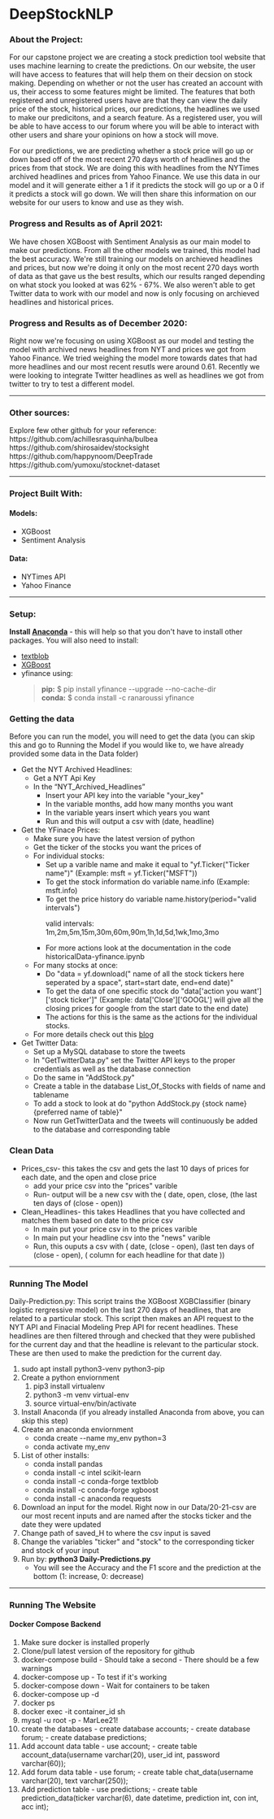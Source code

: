 # DeepStockNLP

### About the Project:
For our capstone project we are creating a stock prediction tool website that uses machine learning to create the predictions. On our website, the user will have access to features that will help them on their decsion on stock making. Depending on whether or not the user has created an account with us, their access to some features might be limited. The features that both registered and unregistered users have are that they can view the daily price of the stock, historical prices, our predictions, the headlines we used to make our predicitons, and a search feature. As a registered user, you will be able to have access to our forum where you will be able to interact with other users and share your opinions on how a stock will move. 

For our predictions, we are predicting whether a stock price will go up or down based off of the most recent 270 days worth of headlines and the prices from that stock. We are doing this with headlines from the NYTimes archived headlines and prices from Yahoo Finance. We use this data in our model and it will generate either a 1 if it predicts the stock will go up or a 0 if it predicts a stock will go down. We will then share this information on our website for our users to know and use as they wish.

### Progress and Results as of **<strong>April 2021</strong>**:
We have chosen XGBoost with Sentiment Analysis as our main model to make our predictions. From all the other models we trained, this model had the best accuracy. We're still training our models on archieved headlines and prices, but now we're doing it only on the most recent 270 days worth of data as that gave us the best results, which our results ranged depending on what stock you looked at was 62% - 67%. We also weren't able to get Twitter data to work with our model and now is only focusing on archieved headlines and historical prices.

### Progress and Results as of **<strong>December 2020</strong>**:
Right now we're focusing on using XGBoost as our model and testing the model with archived news headlines from NYT and prices we got from Yahoo Finance. We tried weighing the model more towards dates that had more headlines and our most recent resutls were around 0.61. Recently we were looking to integrate Twitter headlines as well as headlines we got from twitter to try to test a different model.
___

### Other sources:
<p>Explore few other github for your reference:<br>
https://github.com/achillesrasquinha/bulbea<br>
https://github.com/shirosaidev/stocksight<br>
https://github.com/happynoom/DeepTrade<br>
https://github.com/yumoxu/stocknet-dataset</p>

___

### Project Built With:
#### Models:
- XGBoost
- Sentiment Analysis
#### Data: 
- NYTimes API
- Yahoo Finance

___

### Setup:
**Install [Anaconda](https://docs.anaconda.com/anaconda/install/)** - this will help so that you don't have to install other packages. You will also need to install:
- [textblob](https://textblob.readthedocs.io/en/dev/install.html) 
- [XGBoost](https://xgboost.readthedocs.io/en/latest/build.html)
- yfinance using:
  > **pip:** $ pip install yfinance --upgrade --no-cache-dir\
  > **conda:** $ conda install -c ranaroussi yfinance

### Getting the data
Before you can run the model, you will need to get the data (you can skip this and go to Running the Model if you would like to, we have already provided some data in the Data folder)
   - Get the NYT Archived Headlines:
     - Get a NYT Api Key 
     - In the “NYT_Archived_Headlines”
       - Insert your API key into the variable "your_key"
       - In the variable months, add how many months you want
       - In the variable years insert which years you want
       - Run and this will output a csv with (date, headline)
  - Get the YFinace Prices:
       - Make sure you have the latest version of python
       - Get the ticker of the stocks you want the prices of
       - For individual stocks:
          - Set up a varible name and make it equal to "yf.Ticker("Ticker name")" (Example: msft = yf.Ticker("MSFT"))
          - To get the stock information do variable name.info (Example: msft.info)
          - To get the price history do variable name.history(period="valid intervals") <p>valid intervals: 1m,2m,5m,15m,30m,60m,90m,1h,1d,5d,1wk,1mo,3mo</p>
          - For more actions look at the documentation in the code historicalData-yfinance.ipynb
      - For many stocks at once:
          - Do "data = yf.download(" name of all the stock tickers here seperated by a space", start=start date, end=end date)"
          - To get the data of one specific stock do "data['action you want']['stock ticker']" (Example: data['Close']['GOOGL'] will give all the closing prices for google from the start date to the end date)
          - The actions for this is the same as the actions for the individual stocks.
      - For more details check out this [blog](https://aroussi.com/post/python-yahoo-finance)
  - Get Twitter Data: 
      - Set up a MySQL database to store the tweets
      - In "GetTwitterData.py" set the Twitter API keys to the proper credentials as well as the database connection
      - Do the same in "AddStock.py"
      - Create a table in the database List_Of_Stocks with fields of name and tablename
      - To add a stock to look at do "python AddStock.py {stock name} {preferred name of table}"
      - Now run GetTwitterData and the tweets will continuously be added to the database and corresponding table

### Clean Data
   - Prices_csv- this takes the csv and gets the last 10 days of prices for each date, and the open and close price
     - add your price csv into the "prices" varible 
     - Run- output will be a new csv with the ( date, open, close, (the last ten days of (close - open))
   - Clean_Headlines- this takes Headlines that you have collected and matches them based on date to the price csv
     - In main put your price csv in to the prices varible
     - In main put your headline csv into the "news" varible 
     - Run, this ouputs a csv with ( date, (close - open), (last ten days of (close - open), ( column for each headline for that date ))  
___

### Running The Model
   Daily-Prediction.py: This script trains the XGBoost XGBClassifier (binary logistic rergressive model) on the last 270 days of headlines, that are related to a particular stock. This script then makes an API request to the NYT API and Finacial Modeling Prep API for recent headlines. These headlines are then filtered through and checked that they were published for the current day and that the headline is relevant to the particular stock. These are then used to make the prediction for the current day.
   
   1. sudo apt install python3-venv python3-pip
   2. Create a python enviornment 
      1. pip3 install virtualenv 
      2. python3 -m venv virtual-env
      3. source virtual-env/bin/activate
  3. Install Anaconda (if you already installed Anaconda from above, you can skip this step)
  4. Create an anaconda enviornment 
      - conda create --name my_env python=3
      - conda activate my_env
  6. List of other installs:
      - conda install pandas
      - conda install -c intel scikit-learn
      - conda install -c conda-forge textblob
      - conda install -c conda-forge xgboost
      - conda install -c anaconda requests
  7. Download an input for the model. Right now in our Data/20-21-csv are our most recent inputs and are named after the stocks ticker and the date they were updated
  8. Change path of saved_H to where the csv input is saved
  9. Change the variables "ticker" and "stock" to the corresponding ticker and stock of your input
  10. Run by: **python3 Daily-Predictions.py**
      - You will see the Accuracy and the F1 score and the prediction at the bottom (1: increase, 0: decrease) 
___

### Running The Website
  
  #### Docker Compose Backend

  1. Make sure docker is installed properly
  2. Clone/pull latest version of the repository for github
  3. docker-compose build
    - Should take a second
    - There should be a few warnings
  4. docker-compose up
    - To test if it's working
  5. docker-compose down
    - Wait for containers to be taken
  6. docker-compose up -d
  7. docker ps
  8. docker exec -it container_id sh
  9. mysql -u root -p
    - MarLee21!
  10. create the databases
    - create database accounts;
    - create database forum;
    - create database predictions;
  11. Add account data table
    - use account;
    - create table account_data(username varchar(20), user_id int, password varchar(60));
  12. Add forum data table
    - use forum;
    - create table chat_data(username varchar(20), text varchar(250));
  13. Add prediction table
    - use predictions;
    - create table prediction_data(ticker varchar(6), date datetime, prediction int, con int, acc int);